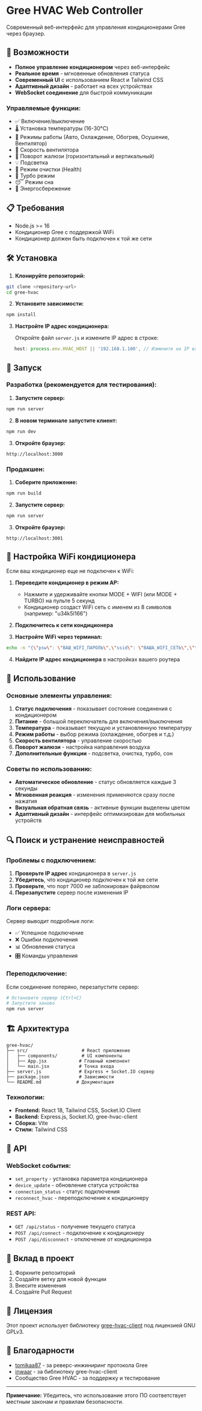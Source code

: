 # Gree HVAC Web Controller

Современный веб-интерфейс для управления кондиционерами Gree через браузер.

## 🚀 Возможности

- **Полное управление кондиционером** через веб-интерфейс
- **Реальное время** - мгновенные обновления статуса
- **Современный UI** с использованием React и Tailwind CSS
- **Адаптивный дизайн** - работает на всех устройствах
- **WebSocket соединение** для быстрой коммуникации

### Управляемые функции:
- ✅ Включение/выключение
- 🌡️ Установка температуры (16-30°C)
- 🔄 Режимы работы (Авто, Охлаждение, Обогрев, Осушение, Вентилятор)
- 💨 Скорость вентилятора
- 🎯 Поворот жалюзи (горизонтальный и вертикальный)
- 💡 Подсветка
- 🦠 Режим очистки (Health)
- 💨 Турбо режим
- 😴 Режим сна
- 🔋 Энергосбережение

## 📋 Требования

- Node.js >= 16
- Кондиционер Gree с поддержкой WiFi
- Кондиционер должен быть подключен к той же сети

## 🛠️ Установка

1. **Клонируйте репозиторий:**
```bash
git clone <repository-url>
cd gree-hvac
```

2. **Установите зависимости:**
```bash
npm install
```

3. **Настройте IP адрес кондиционера:**
   
   Откройте файл `server.js` и измените IP адрес в строке:
```javascript
   host: process.env.HVAC_HOST || '192.168.1.100', // Измените на IP вашего кондиционера
   ```

## 🚀 Запуск

### Разработка (рекомендуется для тестирования):

1. **Запустите сервер:**
```bash
npm run server
```

2. **В новом терминале запустите клиент:**
```bash
npm run dev
```

3. **Откройте браузер:**
```
http://localhost:3000
```

### Продакшен:

1. **Соберите приложение:**
```bash
npm run build
```

2. **Запустите сервер:**
```bash
npm run server
```

3. **Откройте браузер:**
```
http://localhost:3001
```

## 🔧 Настройка WiFi кондиционера

Если ваш кондиционер еще не подключен к WiFi:

1. **Переведите кондиционер в режим AP:**
   - Нажмите и удерживайте кнопки MODE + WIFI (или MODE + TURBO) на пульте 5 секунд
   - Кондиционер создаст WiFi сеть с именем из 8 символов (например: "u34k5l166")

2. **Подключитесь к сети кондиционера**

3. **Настройте WiFi через терминал:**
```bash
echo -n "{\"psw\": \"ВАШ_WIFI_ПАРОЛЬ\",\"ssid\": \"ВАША_WIFI_СЕТЬ\",\"t\": \"wlan\"}" | nc -cu 192.168.1.1 7000
```

4. **Найдите IP адрес кондиционера** в настройках вашего роутера

## 📱 Использование

### Основные элементы управления:

1. **Статус подключения** - показывает состояние соединения с кондиционером
2. **Питание** - большой переключатель для включения/выключения
3. **Температура** - показывает текущую и установленную температуру
4. **Режим работы** - выбор режима (охлаждение, обогрев и т.д.)
5. **Скорость вентилятора** - управление скоростью
6. **Поворот жалюзи** - настройка направления воздуха
7. **Дополнительные функции** - подсветка, очистка, турбо, сон

### Советы по использованию:

- **Автоматическое обновление** - статус обновляется каждые 3 секунды
- **Мгновенная реакция** - изменения применяются сразу после нажатия
- **Визуальная обратная связь** - активные функции выделены цветом
- **Адаптивный дизайн** - интерфейс оптимизирован для мобильных устройств

## 🔍 Поиск и устранение неисправностей

### Проблемы с подключением:

1. **Проверьте IP адрес** кондиционера в `server.js`
2. **Убедитесь**, что кондиционер подключен к той же сети
3. **Проверьте**, что порт 7000 не заблокирован файрволом
4. **Перезапустите** сервер после изменения IP

### Логи сервера:

Сервер выводит подробные логи:
- ✅ Успешное подключение
- ❌ Ошибки подключения
- 📊 Обновления статуса
- 🎛️ Команды управления

### Переподключение:

Если соединение потеряно, перезапустите сервер:
```bash
# Остановите сервер (Ctrl+C)
# Запустите заново
npm run server
```

## 🏗️ Архитектура

```
gree-hvac/
├── src/                    # React приложение
│   ├── components/         # UI компоненты
│   ├── App.jsx            # Главный компонент
│   └── main.jsx           # Точка входа
├── server.js              # Express + Socket.IO сервер
├── package.json           # Зависимости
└── README.md             # Документация
```

### Технологии:

- **Frontend:** React 18, Tailwind CSS, Socket.IO Client
- **Backend:** Express.js, Socket.IO, gree-hvac-client
- **Сборка:** Vite
- **Стили:** Tailwind CSS

## 📄 API

### WebSocket события:

- `set_property` - установка параметра кондиционера
- `device_update` - обновление статуса устройства
- `connection_status` - статус подключения
- `reconnect_hvac` - переподключение к кондиционеру

### REST API:

- `GET /api/status` - получение текущего статуса
- `POST /api/connect` - подключение к кондиционеру
- `POST /api/disconnect` - отключение от кондиционера

## 🤝 Вклад в проект

1. Форкните репозиторий
2. Создайте ветку для новой функции
3. Внесите изменения
4. Создайте Pull Request

## 📄 Лицензия

Этот проект использует библиотеку [gree-hvac-client](https://github.com/inwaar/gree-hvac-client) под лицензией GNU GPLv3.

## 🙏 Благодарности

- [tomikaa87](https://github.com/tomikaa87) - за реверс-инжиниринг протокола Gree
- [inwaar](https://github.com/inwaar) - за библиотеку gree-hvac-client
- Сообщество Gree HVAC - за поддержку и тестирование

---

**Примечание:** Убедитесь, что использование этого ПО соответствует местным законам и правилам безопасности.
